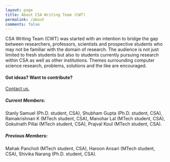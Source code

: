 ```yaml
---
layout: page
title: About CSA Writing Team (CWT)
permalink: /about
comments: false
---
```


<div class="row justify-content-between">
<div class="col-md-6 pr-5">

<p>CSA Writing Team (CWT) was started with an intention to bridge the gap between researchers, professors, scientists and prospective students who may not be familiar with the domain of research. The audience is not just limited to fresh students but also to students currently pursuing research within CSA as well as other institutions. Themes surrounding computer science research, problems, solutions and the like are encouraged.</p>

<h4>Got ideas? Want to contribute?</h4>

<p> <a href="mailto:stanly@iisc.ac.in">Contact us.</a></p>

</div>

<div class="col-md-6">

<div class="sticky-top sticky-top-80">
<h5>Current Members:</h5>

<p>Stanly Samuel (Ph.D. student, CSA), Shubham Gupta (Ph.D. student, CSA), Ramakrishnan K (MTech student, CSA), Manohar Lal (MTech student, CSA), Gokulnath Pillai (MTech student, CSA), Prajval Koul (MTech student, CSA).</p>

<h5>Previous Members:</h5>

<p>Mahak Pancholi (MTech student, CSA), Haroon Ansari (MTech student, CSA), Shivika Narang (Ph.D. student, CSA).</p>

</div>
</div>
</div>
